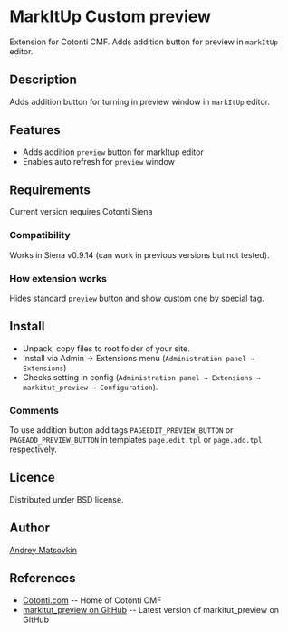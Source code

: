 MarkItUp Custom preview
======================

Extension for Cotonti CMF. Adds addition button for preview in `markItUp` editor.

Description
-----------

Adds addition button for turning in preview window in `markItUp` editor.

Features
--------

* Adds addition `preview` button for markItup editor
* Enables auto refresh for `preview` window


Requirements
------------

Current version requires Cotonti Siena

### Compatibility

Works in Siena v0.9.14 (can work in previous versions but not tested).


### How extension works

Hides standard `preview` button and show custom one by special tag.


Install
-------

* Unpack, copy files to root folder of your site.
* Install via Admin → Extensions menu (`Administration panel → Extensions`)
* Checks setting in config (`Administration panel → Extensions → markitut_preview → Configuration`).

### Comments

To use addition button add tags
`PAGEEDIT_PREVIEW_BUTTON` or `PAGEADD_PREVIEW_BUTTON` in templates `page.edit.tpl` or `page.add.tpl`
respectively.

Licence
-------

Distributed under BSD license.


Author
------

[Andrey Matsovkin](https://github.com/macik/)

References
----------

* [Cotonti.com](http://Cotonti.com/) -- Home of Cotonti CMF
* [markitut_preview on GitHub](https://github.com/macik/cot-markitut_preview) -- Latest version of markitut_preview on GitHub